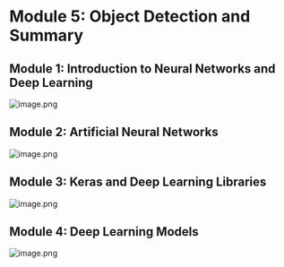 

# Module 5: Object Detection and Summary
## Module 1: Introduction to Neural Networks and Deep Learning
![image.png](https://prod-files-secure.s3.us-west-2.amazonaws.com/03e82b26-cccb-4906-bb56-adabcbdc0655/a8d40bcb-c482-4026-8872-311e16b2dc63/image.png?X-Amz-Algorithm=AWS4-HMAC-SHA256&X-Amz-Content-Sha256=UNSIGNED-PAYLOAD&X-Amz-Credential=ASIAZI2LB4666QQ7AEHG%2F20250203%2Fus-west-2%2Fs3%2Faws4_request&X-Amz-Date=20250203T211342Z&X-Amz-Expires=3600&X-Amz-Security-Token=IQoJb3JpZ2luX2VjEAUaCXVzLXdlc3QtMiJGMEQCIDrOoBd40f%2B%2BiP%2F%2B7PN0oCN20fX1WfeZqb5tFeivOtF3AiA0WsHA70oS7O4gCQiLaZQg3ko%2F43HBZAHuN%2BPCZEokcyr%2FAwgeEAAaDDYzNzQyMzE4MzgwNSIMReZz1fM%2BXDVYohcHKtwDN1qJzxyh5pRzlsQgh58OAZ7I2R79Om9tNkjzpiyEm3mdN0roQylgIGAMGTwF%2BHW4RPetjLwb7yFFK0gwh2RrrgH7WzDikLUHD3LhZOK0DOx%2Bdx5VJcyrRsrN7AXqjqTWs2AHcK%2FhhdNqIaF6J0VO2GK0X4C9QxatDFSmTs5y7lVd8wg83493MQuG1DkP%2F2V8MWp2lGIvf6q%2Br5Valf7ItitXiJrRBbksZ0b6TVvD09CdGquBfqO3CDpNekPJ34vUaqqGCnfpY5Pv75gWs5qqPuxxoD%2F46YWI8fOu9TEUY6Dm%2FSHkKXzP9Y5rwJnsOtpktsnGsd1Fv9w%2BbM8Cgx5yMnnYOUXJ3ezbqGs9lv639wJDpI10YBbvmzJ8JnbTVQW8xQ5XTxYcSJAt9TK3JCSC%2FA1WcuNod6YGc2FviGTeHXqvxNj7QGqIa%2BmTXVbgFrUw0gJ5RZKx7x6EExb4ydmQxoaa3nDTgJXyWCHRj9Sg24V4Jzd6xqcmkh5WeTUa%2FcLureVov6rZiVcR41rd7AWW4bOUzoaewaH4QqLY630G0dcyw6DlKyoqgghe4%2FCAJ03xp9Ia5ONXVKGXlgIJyqeYZjNdezqu%2Bk6q3vjxZg%2BxxO5%2Bv%2Fj7yCEU0GPIwcgwldqEvQY6pgF2NeVWxLeszcP%2BiP34bu61kVrilmnKrDMiyaW%2FEG%2FmtjqCPGhgECAORPnEEIrE7sU%2BuIyQx7aBuKsO0yx10rxwyiOisPWtE7L%2FnDImtD229B%2F1bF86zRy7Uu5hV4DveagDmmtg4I7swHkRu134dtuO4hWpjJclVJ5D60%2Fgz05tHiIcLBSa%2BKNucF4M9lRvEgMDx7YAFYGhIp3ThAXyBXRxcKR9pCmR&X-Amz-Signature=9e06ef82d0da95ec0e6e02ea41330f8fc2b1c8f675753f8a04d4fac9b50d9995&X-Amz-SignedHeaders=host&x-id=GetObject)
## Module 2: Artificial Neural Networks
![image.png](https://prod-files-secure.s3.us-west-2.amazonaws.com/03e82b26-cccb-4906-bb56-adabcbdc0655/5157ca89-62da-41d9-a98f-6432b71047a9/image.png?X-Amz-Algorithm=AWS4-HMAC-SHA256&X-Amz-Content-Sha256=UNSIGNED-PAYLOAD&X-Amz-Credential=ASIAZI2LB4666QQ7AEHG%2F20250203%2Fus-west-2%2Fs3%2Faws4_request&X-Amz-Date=20250203T211342Z&X-Amz-Expires=3600&X-Amz-Security-Token=IQoJb3JpZ2luX2VjEAUaCXVzLXdlc3QtMiJGMEQCIDrOoBd40f%2B%2BiP%2F%2B7PN0oCN20fX1WfeZqb5tFeivOtF3AiA0WsHA70oS7O4gCQiLaZQg3ko%2F43HBZAHuN%2BPCZEokcyr%2FAwgeEAAaDDYzNzQyMzE4MzgwNSIMReZz1fM%2BXDVYohcHKtwDN1qJzxyh5pRzlsQgh58OAZ7I2R79Om9tNkjzpiyEm3mdN0roQylgIGAMGTwF%2BHW4RPetjLwb7yFFK0gwh2RrrgH7WzDikLUHD3LhZOK0DOx%2Bdx5VJcyrRsrN7AXqjqTWs2AHcK%2FhhdNqIaF6J0VO2GK0X4C9QxatDFSmTs5y7lVd8wg83493MQuG1DkP%2F2V8MWp2lGIvf6q%2Br5Valf7ItitXiJrRBbksZ0b6TVvD09CdGquBfqO3CDpNekPJ34vUaqqGCnfpY5Pv75gWs5qqPuxxoD%2F46YWI8fOu9TEUY6Dm%2FSHkKXzP9Y5rwJnsOtpktsnGsd1Fv9w%2BbM8Cgx5yMnnYOUXJ3ezbqGs9lv639wJDpI10YBbvmzJ8JnbTVQW8xQ5XTxYcSJAt9TK3JCSC%2FA1WcuNod6YGc2FviGTeHXqvxNj7QGqIa%2BmTXVbgFrUw0gJ5RZKx7x6EExb4ydmQxoaa3nDTgJXyWCHRj9Sg24V4Jzd6xqcmkh5WeTUa%2FcLureVov6rZiVcR41rd7AWW4bOUzoaewaH4QqLY630G0dcyw6DlKyoqgghe4%2FCAJ03xp9Ia5ONXVKGXlgIJyqeYZjNdezqu%2Bk6q3vjxZg%2BxxO5%2Bv%2Fj7yCEU0GPIwcgwldqEvQY6pgF2NeVWxLeszcP%2BiP34bu61kVrilmnKrDMiyaW%2FEG%2FmtjqCPGhgECAORPnEEIrE7sU%2BuIyQx7aBuKsO0yx10rxwyiOisPWtE7L%2FnDImtD229B%2F1bF86zRy7Uu5hV4DveagDmmtg4I7swHkRu134dtuO4hWpjJclVJ5D60%2Fgz05tHiIcLBSa%2BKNucF4M9lRvEgMDx7YAFYGhIp3ThAXyBXRxcKR9pCmR&X-Amz-Signature=8a144b48378df393e8ad07e0795b427b0929b78f78b7bb3086db2ce1caa3efed&X-Amz-SignedHeaders=host&x-id=GetObject)
## Module 3: Keras and Deep Learning Libraries
![image.png](https://prod-files-secure.s3.us-west-2.amazonaws.com/03e82b26-cccb-4906-bb56-adabcbdc0655/5089ce50-05f1-470d-ad42-42503bf1df5f/image.png?X-Amz-Algorithm=AWS4-HMAC-SHA256&X-Amz-Content-Sha256=UNSIGNED-PAYLOAD&X-Amz-Credential=ASIAZI2LB4666QQ7AEHG%2F20250203%2Fus-west-2%2Fs3%2Faws4_request&X-Amz-Date=20250203T211342Z&X-Amz-Expires=3600&X-Amz-Security-Token=IQoJb3JpZ2luX2VjEAUaCXVzLXdlc3QtMiJGMEQCIDrOoBd40f%2B%2BiP%2F%2B7PN0oCN20fX1WfeZqb5tFeivOtF3AiA0WsHA70oS7O4gCQiLaZQg3ko%2F43HBZAHuN%2BPCZEokcyr%2FAwgeEAAaDDYzNzQyMzE4MzgwNSIMReZz1fM%2BXDVYohcHKtwDN1qJzxyh5pRzlsQgh58OAZ7I2R79Om9tNkjzpiyEm3mdN0roQylgIGAMGTwF%2BHW4RPetjLwb7yFFK0gwh2RrrgH7WzDikLUHD3LhZOK0DOx%2Bdx5VJcyrRsrN7AXqjqTWs2AHcK%2FhhdNqIaF6J0VO2GK0X4C9QxatDFSmTs5y7lVd8wg83493MQuG1DkP%2F2V8MWp2lGIvf6q%2Br5Valf7ItitXiJrRBbksZ0b6TVvD09CdGquBfqO3CDpNekPJ34vUaqqGCnfpY5Pv75gWs5qqPuxxoD%2F46YWI8fOu9TEUY6Dm%2FSHkKXzP9Y5rwJnsOtpktsnGsd1Fv9w%2BbM8Cgx5yMnnYOUXJ3ezbqGs9lv639wJDpI10YBbvmzJ8JnbTVQW8xQ5XTxYcSJAt9TK3JCSC%2FA1WcuNod6YGc2FviGTeHXqvxNj7QGqIa%2BmTXVbgFrUw0gJ5RZKx7x6EExb4ydmQxoaa3nDTgJXyWCHRj9Sg24V4Jzd6xqcmkh5WeTUa%2FcLureVov6rZiVcR41rd7AWW4bOUzoaewaH4QqLY630G0dcyw6DlKyoqgghe4%2FCAJ03xp9Ia5ONXVKGXlgIJyqeYZjNdezqu%2Bk6q3vjxZg%2BxxO5%2Bv%2Fj7yCEU0GPIwcgwldqEvQY6pgF2NeVWxLeszcP%2BiP34bu61kVrilmnKrDMiyaW%2FEG%2FmtjqCPGhgECAORPnEEIrE7sU%2BuIyQx7aBuKsO0yx10rxwyiOisPWtE7L%2FnDImtD229B%2F1bF86zRy7Uu5hV4DveagDmmtg4I7swHkRu134dtuO4hWpjJclVJ5D60%2Fgz05tHiIcLBSa%2BKNucF4M9lRvEgMDx7YAFYGhIp3ThAXyBXRxcKR9pCmR&X-Amz-Signature=643eed71af54f64c681c5f8eec8125cb56447814cf1590efb65d498e2d53995b&X-Amz-SignedHeaders=host&x-id=GetObject)
## Module 4: Deep Learning Models
![image.png](https://prod-files-secure.s3.us-west-2.amazonaws.com/03e82b26-cccb-4906-bb56-adabcbdc0655/4e22fcb0-cfbc-4d28-b961-b9b8fde071f0/image.png?X-Amz-Algorithm=AWS4-HMAC-SHA256&X-Amz-Content-Sha256=UNSIGNED-PAYLOAD&X-Amz-Credential=ASIAZI2LB4666QQ7AEHG%2F20250203%2Fus-west-2%2Fs3%2Faws4_request&X-Amz-Date=20250203T211342Z&X-Amz-Expires=3600&X-Amz-Security-Token=IQoJb3JpZ2luX2VjEAUaCXVzLXdlc3QtMiJGMEQCIDrOoBd40f%2B%2BiP%2F%2B7PN0oCN20fX1WfeZqb5tFeivOtF3AiA0WsHA70oS7O4gCQiLaZQg3ko%2F43HBZAHuN%2BPCZEokcyr%2FAwgeEAAaDDYzNzQyMzE4MzgwNSIMReZz1fM%2BXDVYohcHKtwDN1qJzxyh5pRzlsQgh58OAZ7I2R79Om9tNkjzpiyEm3mdN0roQylgIGAMGTwF%2BHW4RPetjLwb7yFFK0gwh2RrrgH7WzDikLUHD3LhZOK0DOx%2Bdx5VJcyrRsrN7AXqjqTWs2AHcK%2FhhdNqIaF6J0VO2GK0X4C9QxatDFSmTs5y7lVd8wg83493MQuG1DkP%2F2V8MWp2lGIvf6q%2Br5Valf7ItitXiJrRBbksZ0b6TVvD09CdGquBfqO3CDpNekPJ34vUaqqGCnfpY5Pv75gWs5qqPuxxoD%2F46YWI8fOu9TEUY6Dm%2FSHkKXzP9Y5rwJnsOtpktsnGsd1Fv9w%2BbM8Cgx5yMnnYOUXJ3ezbqGs9lv639wJDpI10YBbvmzJ8JnbTVQW8xQ5XTxYcSJAt9TK3JCSC%2FA1WcuNod6YGc2FviGTeHXqvxNj7QGqIa%2BmTXVbgFrUw0gJ5RZKx7x6EExb4ydmQxoaa3nDTgJXyWCHRj9Sg24V4Jzd6xqcmkh5WeTUa%2FcLureVov6rZiVcR41rd7AWW4bOUzoaewaH4QqLY630G0dcyw6DlKyoqgghe4%2FCAJ03xp9Ia5ONXVKGXlgIJyqeYZjNdezqu%2Bk6q3vjxZg%2BxxO5%2Bv%2Fj7yCEU0GPIwcgwldqEvQY6pgF2NeVWxLeszcP%2BiP34bu61kVrilmnKrDMiyaW%2FEG%2FmtjqCPGhgECAORPnEEIrE7sU%2BuIyQx7aBuKsO0yx10rxwyiOisPWtE7L%2FnDImtD229B%2F1bF86zRy7Uu5hV4DveagDmmtg4I7swHkRu134dtuO4hWpjJclVJ5D60%2Fgz05tHiIcLBSa%2BKNucF4M9lRvEgMDx7YAFYGhIp3ThAXyBXRxcKR9pCmR&X-Amz-Signature=7b16a1b73fb6b65871228f767a87dc7844afa620e524c20164fab349500f69b9&X-Amz-SignedHeaders=host&x-id=GetObject)